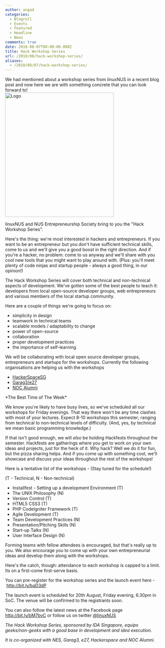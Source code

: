 ```yaml
---
author: angad
categories:
  - Blogroll
  - Events
  - Featured
  - Headline
  - News
comments: true
date: 2010-08-07T00:00:00.000Z
title: Hack Workshop Series
url: /2010/08/hack-workshop-series/
aliases:
  - /2010/08/07/hack-workshop-series/
---
```


We had mentioned about a workshop series from linuxNUS in a recent blog post and now here we are with something concrete that you can look forward to!
<br />
<img src="http://www.comp.nus.edu.sg/~u0909118/hac.jpg" alt="Logo" height = "400px" width="350px" />


linuxNUS and NUS Entrepreneurship Society bring to you the "Hack Workshop Series".

Here's the thing: we're most interested in hackers and entrepreneurs. If you want to be an entrepreneur but you don't have sufficient technical skills, come to us and we'll give you a good boost in the right direction. And if you're a hacker, no problem: come to us anyway and we'll share with you cool new tools that you might want to play around with. (Plus: you'll meet plenty of code ninjas and startup people - always a good thing, in our opinion!)

The Hack Workshop Series will cover both technical and non-technical aspects of development. We've gotten some of the best people to teach it: developers from local open-source developer groups, web entrepreneurs and various members of the local startup community.

Here are a couple of things we're going to focus on:
- simplicity in design
- teamwork in technical teams
- scalable models / adaptability to change
- power of open-source
- collaboration
- proper development practices
- the importance of self-learning

We will be collaborating with local open source developer groups, entrepreneurs and startups for the workshops. Currently the following organisations are helping us with the workshops
<ul>
	<li><a href="http://hackerspace.sg">HackerSpaceSG</a></li>
	<li><a href="http://garag3.com">Garag3/e27</a></li>
	<li><a href="http://nocalumni.org">NOC Alumni</a></li>
</ul>
*The Best Time of The Week*

We know you're likely to have busy lives, so we've scheduled all our workshops for Friday evenings. That way there won't be any time clashes with most of your lectures. Expect 8-10 workshops this semester; ranging from technical to non-technical levels of difficulty. (And, yes, by technical we mean basic programming knowledge.)

If that isn't good enough, we will _also_ be holding Hackfests throughout the semester. Hackfests are gatherings where you get to work on your own ideas and projects, just for the heck of it. Why hack? Well we do it for fun, but the pizza sharing helps. And if you come up with something cool, we'll showcase and discuss your ideas throughout the rest of the workshops!

Here is a tentative list of the workshops -
(Stay tuned for the schedule!)

(T - Technical, N - Non-technical)
<ul>
	<li>Installfest - Setting up a development Environment (T)</li>
	<li>The UNIX Philosophy (N)</li>
	<li>Version Control (T)</li>
	<li>HTML5 CSS3 (T)</li>
	<li>PHP CodeIgniter Framework (T)</li>
	<li>Agile Development (T)</li>
	<li>Team Development Practices (N)</li>
	<li>Presentation/Pitching Skills (N)</li>
	<li>Start-up Talks (N)</li>
	<li>User Interface Design (N)</li>
</ul>
Forming teams with fellow attendees is encouraged, but that's really up to you. We also encourage you to come up with your own entrepreneurial ideas and develop them along with the workshops.

Here's the catch, though: attendance to each workshop is capped to a limit. Its on a first-come first-serve basis.

You can pre-register for the workshop series and the launch event here - <a href="http://bit.ly/baD3dP">http://bit.ly/baD3dP</a>

The launch event is scheduled for 20th August, Friday evening, 6.30pm in SoC. The venue will be confirmed to the registrants soon.

You can also follow the latest news at the Facebook page <a href="http://bit.ly/bM7bvC">http://bit.ly/bM7bvC</a> or follow us on twitter <a href="http://twitter.com/linuxnus">@linuxNUS</a>


<em>The Hack Workshop Series, sponsored by IDA Singapore, equips geeks/non-geeks with a good base in development and idea execution.

It is co-organized with NES, Garag3, e27, Hackerspace and NOC Alumni.</em>
